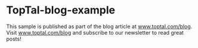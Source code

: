 # TopTal-blog-example

This sample is published as part of the blog article at www.toptal.com/blog. Visit www.toptal.com/blog and subscribe to our newsletter to read great posts!
